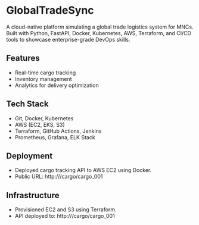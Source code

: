 # GlobalTradeSync
A cloud-native platform simulating a global trade logistics system for MNCs. Built with Python, FastAPI, Docker, Kubernetes, AWS, Terraform, and CI/CD tools to showcase enterprise-grade DevOps skills.

## Features
- Real-time cargo tracking
- Inventory management
- Analytics for delivery optimization

## Tech Stack
- Git, Docker, Kubernetes
- AWS (EC2, EKS, S3)
- Terraform, GitHub Actions, Jenkins
- Prometheus, Grafana, ELK Stack

## Deployment
- Deployed cargo tracking API to AWS EC2 using Docker.
- Public URL: http://<public-ip>/cargo/cargo_001

## Infrastructure
- Provisioned EC2 and S3 using Terraform.
- API deployed to: http://<new-public-ip>/cargo/cargo_001